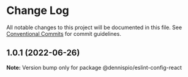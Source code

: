 # Change Log

All notable changes to this project will be documented in this file.
See [Conventional Commits](https://conventionalcommits.org) for commit guidelines.

## 1.0.1 (2022-06-26)

**Note:** Version bump only for package @dennispio/eslint-config-react
